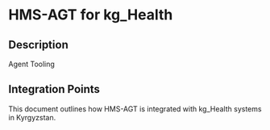 # HMS-AGT for kg_Health

## Description

Agent Tooling

## Integration Points

This document outlines how HMS-AGT is integrated with kg_Health systems in Kyrgyzstan.
